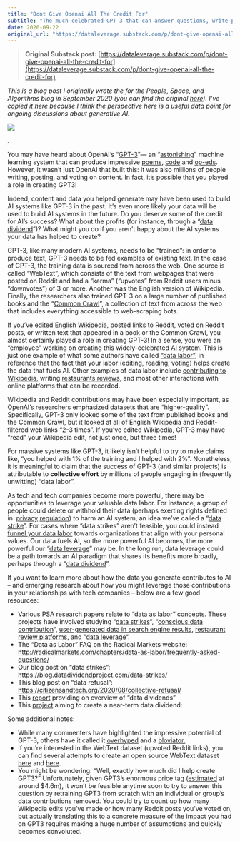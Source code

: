 ```yaml
---
title: "Dont Give Openai All The Credit For"
subtitle: "The much-celebrated GPT-3 that can answer questions, write poems, and more wouldn’t be possible without content written by millions of people around the world. Shouldn’t they get some credit?"
date: 2020-09-22
original_url: "https://dataleverage.substack.com/p/dont-give-openai-all-the-credit-for"
---
```


> **Original Substack post:** [https://dataleverage.substack.com/p/dont-give-openai-all-the-credit-for](https://dataleverage.substack.com/p/dont-give-openai-all-the-credit-for)

*This is a blog post I originally wrote the for the People, Space, and Algorithms blog in September 2020 (you can find the original [here](https://www.psagroup.org/blogposts/62)). I’ve copied it here because I think the perspective here is a useful data point for ongoing discussions about generative AI.*

![](https://substack-post-media.s3.amazonaws.com/public/images/23f45368-5256-44f9-b5dc-df9892c890f6\_500x358.png "")

*.*

You may have heard about OpenAI’s “[GPT-3](https://arxiv.org/abs/2005.14165)”— an “[astonishing](https://www.theverge.com/21346343/gpt-3-explainer-openai-examples-errors-agi-potential)” machine learning system that can produce impressive [poems](https://www.economist.com/science-and-technology/2020/08/08/a-new-ai-language-model-generates-poetry-and-prose), [code](https://twitter.com/mattshumer_/status/1287125015528341506) and [op-eds](https://www.theguardian.com/commentisfree/2020/sep/08/robot-wrote-this-article-gpt-3). However, it wasn’t just OpenAI that built this: it was also millions of people writing, posting, and voting on content. In fact, it’s possible that you played a role in creating GPT3!

Indeed, content and data you helped generate may have been used to build AI systems like GPT-3 in the past. It’s even more likely your data will be used to build AI systems in the future. Do you deserve some of the credit for AI’s success? What about the profits (for instance, through a “[data dividend](https://www.datadividends.org/)”)? What might you do if you aren’t happy about the AI systems your data has helped to create?

GPT-3, like many modern AI systems, needs to be “trained”: in order to produce text, GPT-3 needs to be fed examples of existing text. In the case of GPT-3, the training data is sourced from across the web. One source is called “WebText”, which consists of the text from webpages that were posted on Reddit and had a “karma” (“upvotes” from Reddit users minus “downvotes”) of 3 or more. Another was the English version of Wikipedia. Finally, the researchers also trained GPT-3 on a large number of published books and the “[Common Crawl](https://commoncrawl.org/)”, a collection of text from across the web that includes everything accessible to web-scraping bots.

If you’ve edited English Wikipedia, posted links to Reddit, voted on Reddit posts, or written text that appeared in a book or the Common Crawl, you almost certainly played a role in creating GPT-3! In a sense, you were an “employee” working on creating this widely-celebrated AI system. This is just one example of what some authors have called [“data labor”](https://www.brookings.edu/blog/techtank/2018/02/21/should-we-treat-data-as-labor-lets-open-up-the-discussion/), in reference that the fact that your labor (editing, reading, voting) helps create the data that fuels AI. Other examples of data labor include [contributing to Wikipedia,](http://www.nickmvincent.com/static/WikiSerp2020.pdf) writing [restaurants reviews](https://brenthecht.com/publications/cscw2020_restaurantratings.pdf), and most other interactions with online platforms that can be recorded.

Wikipedia and Reddit contributions may have been especially important, as OpenAI’s researchers emphasized datasets that are “higher-quality”. Specifically, GPT-3 only looked some of the text from published books and the Common Crawl, but it looked at all of English Wikipedia and Reddit-filtered web links “2-3 times”. If you’ve edited Wikipedia, GPT-3 may have “read” your Wikipedia edit, not just once, but three times!

For massive systems like GPT-3, it likely isn’t helpful to try to make claims like, “you helped with 1% of the training and I helped with 2%”. Nonetheless, it is meaningful to claim that the success of GPT-3 (and similar projects) is attributable to **collective effort** by millions of people engaging in (frequently unwitting) “data labor”.

As tech and tech companies become more powerful, there may be opportunities to leverage your valuable data labor. For instance, a group of people could delete or withhold their data (perhaps exerting rights defined in  [privacy](https://en.wikipedia.org/wiki/General_Data_Protection_Regulation) [regulation](https://en.wikipedia.org/wiki/California_Consumer_Privacy_Act)) to harm an AI system, an idea we’ve called a “[data strike](https://dl.acm.org/doi/10.1145/3308558.3313742)”. For cases where “data strikes” aren’t feasible, you could instead [funnel your data labor](https://brenthecht.com/publications/CollectiveIntelligence2020_ConsciousDataContribution.pdf) towards organizations that align with your personal values. Our data fuels AI, so the more powerful AI becomes, the more powerful our “[data leverage](https://arxiv.org/abs/2012.09995)” may be. In the long run, data leverage could be a path towards an AI paradigm that shares its benefits more broadly, perhaps through a “[data dividend](https://www.datadividends.org/)”.

If you want to learn more about how the data you generate contributes to AI – and emerging research about how you might leverage those contributions in your relationships with tech companies – below are a few good resources:

* Various PSA research papers relate to “data as labor” concepts. These projects have involved studying “[data strikes](https://dl.acm.org/citation.cfm?id=3313742)“, “[conscious data contribution](http://www.brenthecht.com/publications/CollectiveIntelligence2020_ConsciousDataContribution.pdf)“, [user-generated data in search engine results](http://www.nickmvincent.com/static/icwsm2019_ugcinsearch_arxiv.pdf), [restaurant review platforms](https://brenthecht.com/publications/cscw2020_restaurantratings.pdf), and “[data leverage](https://arxiv.org/abs/2012.09995)“.
* The “Data as Labor” FAQ on the Radical Markets website: <http://radicalmarkets.com/chapters/data-as-labor/frequently-asked-questions/>
* Our blog post on “data strikes”: <https://blog.datadividendproject.com/data-strikes/>
* This blog post on “data refusal”: <https://citizensandtech.org/2020/08/collective-refusal/>
* This [report](https://www.datadividends.org/) providing on overview of “data dividends”
* This [project](https://www.datadividendproject.com/) aiming to create a near-term data dividend:

Some additional notes:

* While many commenters have highlighted the impressive potential of GPT-3, others have it called it [overhyped](https://www.forbes.com/sites/robtoews/2020/07/19/gpt-3-is-amazingand-overhyped/#466f2b651b1c) and a [bloviator.](https://www.technologyreview.com/2020/08/22/1007539/gpt3-openai-language-generator-artificial-intelligence-ai-opinion/)
* If you’re interested in the WebText dataset (upvoted Reddit links), you can find several attempts to create an open source WebText dataset [here](https://skylion007.github.io/OpenWebTextCorpus/) and [here](https://github.com/jcpeterson/openwebtext).
* You might be wondering: “Well, exactly how much did I help create GPT3?” Unfortunately, given GPT3’s enormous price tag ([estimated](https://lambdalabs.com/blog/demystifying-gpt-3/) at around $4.6m), it won’t be feasible anytime soon to try to answer this question by retraining GPT3 from scratch with an individual or group’s data contributions removed. You could try to count up how many Wikipedia edits you’ve made or how many Reddit posts you’ve voted on, but actually translating this to a concrete measure of the impact you had on GPT3 requires making a huge number of assumptions and quickly becomes convoluted.
